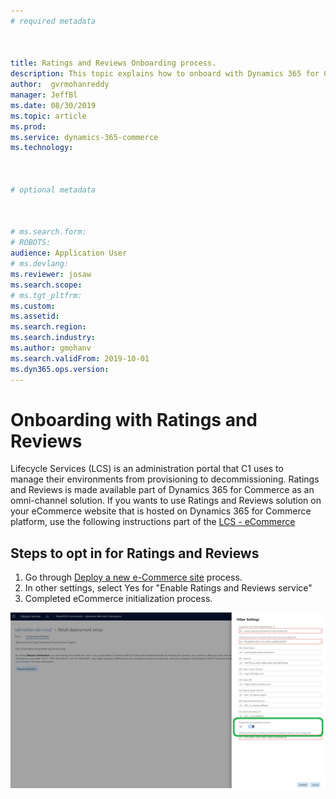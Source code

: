 ```yaml
---
# required metadata

 

title: Ratings and Reviews Onboarding process. 
description: This topic explains how to onboard with Dynamics 365 for Commerce's Ratings and Reviews 
author:  gvrmohanreddy 
manager: JeffBl
ms.date: 08/30/2019
ms.topic: article
ms.prod: 
ms.service: dynamics-365-commerce
ms.technology: 

 

# optional metadata

 

# ms.search.form: 
# ROBOTS: 
audience: Application User
# ms.devlang: 
ms.reviewer: josaw
ms.search.scope: 
# ms.tgt_pltfrm: 
ms.custom: 
ms.assetid: 
ms.search.region: 
ms.search.industry: 
ms.author: gmohanv
ms.search.validFrom: 2019-10-01
ms.dyn365.ops.version: 
---
```


# Onboarding with Ratings and Reviews  

Lifecycle Services (LCS) is an administration portal that C1 uses to manage their environments from provisioning to decommissioning. Ratings and Reviews is made available part of Dynamics 365 for Commerce as an omni-channel solution.  If you wants to use Ratings and Reviews solution on your eCommerce website that is hosted on Dynamics 365 for Commerce platform, use the following instructions part of the 
[LCS - eCommerce ](https://docs.microsoft.com/en-us/dynamics365/)


  
## Steps to opt in for Ratings and Reviews 
  
  1. Go through [Deploy a new e-Commerce site](https://docs.microsoft.com/en-us/dynamics365/) process. 
  2. In other settings, select Yes for "Enable Ratings and Reviews service" 
  3. Completed eCommerce initialization process. 

![Enabling Ratings and Reviews service](media/LCS_RnR_Preference.png) 

